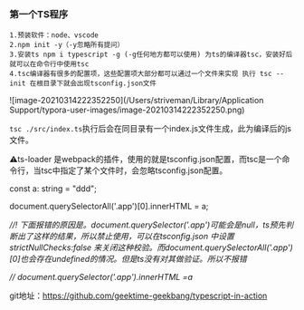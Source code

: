 ### 第一个TS程序

```
1.预装软件：node、vscode 
2.npm init -y（-y忽略所有提问）
3.安装ts npm i typescript -g (-g任何地方都可以使用) 为ts的编译器tsc，安装好后就可以在命令行中使用tsc
4.tsc编译器有很多的配置项，这些配置项大部分都可以通过一个文件来实现 执行 tsc --init 在根目录下就会出现tsconfig.json文件
```

![image-20210314222352250](/Users/striveman/Library/Application Support/typora-user-images/image-20210314222352250.png)

`tsc ./src/index.ts`执行后会在同目录有一个index.js文件生成，此为编译后的js文件。



⚠️ts-loader 是webpack的插件，使用的就是tsconfig.json配置，而tsc是一个命令行，当tsc中指定了某个文件时，会忽略tsconfig.json配置。



const a: string = "ddd";

document.querySelectorAll('.app')[0].innerHTML = a;

*//! 下面报错的原因是。document.querySelector('.app')可能会是null，ts预先判断出了这样的结果，所以禁止使用，可以在tsconfig.json 中设置strictNullChecks:false 来关闭这种校验。而document.querySelectorAll('.app')[0]也会存在undefined的情况。但是ts没有对其做验证。所以不报错*

*// document.querySelector('.app').innerHTML =a*



git地址：https://github.com/geektime-geekbang/typescript-in-action

